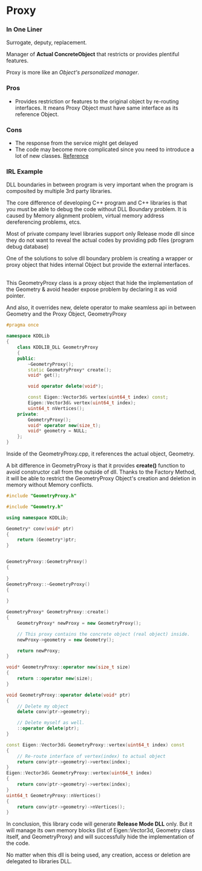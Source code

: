 # Proxy

### In One Liner

Surrogate, deputy, replacement.

Manager of **Actual ConcreteObject** that restricts or provides plentiful features.

Proxy is more like an *Object's personalized manager*.

### Pros 

- Provides restriction or features to the original object by re-routing interfaces. It means Proxy Object must have same interface as its reference Object.

### Cons

- The response from the service might get delayed
- The code may become more complicated since you need to introduce a lot of new classes.
[Reference](https://refactorying.guru/design-patterns/proxy)

### IRL Example

DLL boundaries in between program is very important when the program is composited by multiple 3rd party libraries. 

The core difference of developing C++ program and C++ libraries is that you must be able to debug the code without DLL Boundary problem. It is caused by Memory alignment problem, virtual memory address dereferencing problems, etcs.

Most of private company level libraries support only Release mode dll since they do not want to reveal the actual codes by providing pdb files (program debug database)

One of the solutions to solve dll boundary problem is creating a wrapper or proxy object that hides internal Object but provide the external interfaces.

<br/>
This GeometryProxy class is a proxy object that hide the implementation of the Geometry & avoid header expose problem by declaring it as void pointer.

And also, it overrides new, delete operator to make seamless api in between Geometry and the Proxy Object, GeometryProxy
```c++
#pragma once

namespace KDDLib
{
    class KDDLIB_DLL GeometryProxy
    {
    public:
        ~GeometryProxy();
        static GeometryProxy* create();
        void* get();

        void operator delete(void*);

        const Eigen::Vector3d& vertex(uint64_t index) const;
        Eigen::Vector3d& vertex(uint64_t index);
        uint64_t nVertices();
    private:
        GeometryProxy();
        void* operator new(size_t);
        void* geometry = NULL;
    };
}
```

Inside of the GeometryProxy.cpp, it references the actual object, Geometry.

A bit difference in GeometryProxy is that it provides **create()** function to avoid constructor call from the outside of dll. Thanks to the Factory Method, it will be able to restrict the GeometryProxy Object's creation and deletion in memory without Memory conflicts.

```c++
#include "GeometryProxy.h"

#include "Geometry.h"

using namespace KDDLib;

Geometry* conv(void* ptr)
{
    return (Geometry*)ptr;
}


GeometryProxy::GeometryProxy()
{
    
}
GeometryProxy::~GeometryProxy()
{
    
}

GeometryProxy* GeometryProxy::create()
{
    GeometryProxy* newProxy = new GeometryProxy();

    // This proxy contains the concrete object (real object) inside.
    newProxy->geometry = new Geometry();

    return newProxy;
}

void* GeometryProxy::operator new(size_t size)
{
    return ::operator new(size);
}

void GeometryProxy::operator delete(void* ptr)
{
    // Delete my object
    delete conv(ptr->geometry);

    // Delete myself as well.
    ::operator delete(ptr);
}

const Eigen::Vector3d& GeometryProxy::vertex(uint64_t index) const
{
    // Re-route interface of vertex(index) to actual object
    return conv(ptr->geometry)->vertex(index);
}
Eigen::Vector3d& GeometryProxy::vertex(uint64_t index)
{
    return conv(ptr->geometry)->vertex(index);
}
uint64_t GeometryProxy::nVertices()
{
    return conv(ptr->geometry)->nVertices();
}
```

In conclusion, this library code will generate **Release Mode DLL** only. But it will manage its own memory blocks (list of Eigen::Vector3d, Geometry class itself, and GeometryProxy) and will successfully hide the implementation of the code.

No matter when this dll is being used, any creation, access or deletion are delegated to libraries DLL. 
